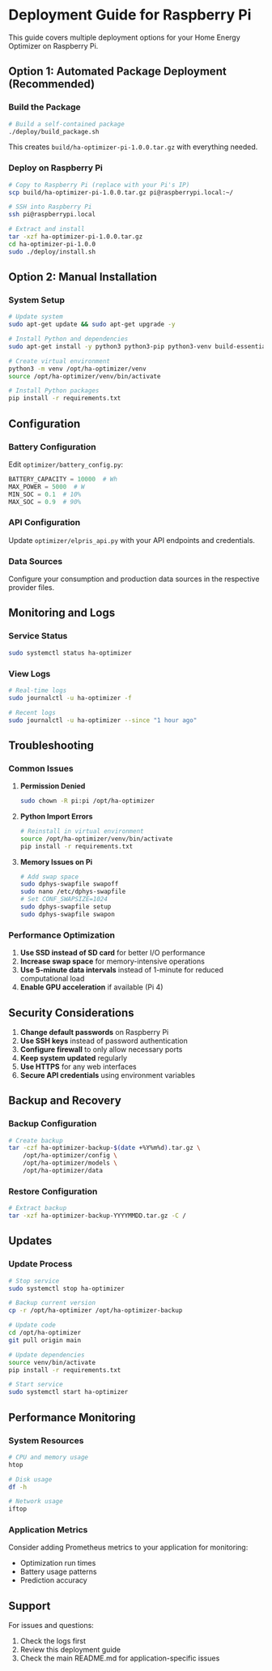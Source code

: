 # Deployment Guide for Raspberry Pi

This guide covers multiple deployment options for your Home Energy Optimizer on Raspberry Pi.

## Option 1: Automated Package Deployment (Recommended)

### Build the Package

```bash
# Build a self-contained package
./deploy/build_package.sh
```

This creates `build/ha-optimizer-pi-1.0.0.tar.gz` with everything needed.

### Deploy on Raspberry Pi

```bash
# Copy to Raspberry Pi (replace with your Pi's IP)
scp build/ha-optimizer-pi-1.0.0.tar.gz pi@raspberrypi.local:~/

# SSH into Raspberry Pi
ssh pi@raspberrypi.local

# Extract and install
tar -xzf ha-optimizer-pi-1.0.0.tar.gz
cd ha-optimizer-pi-1.0.0
sudo ./deploy/install.sh
```

## Option 2: Manual Installation

### System Setup

```bash
# Update system
sudo apt-get update && sudo apt-get upgrade -y

# Install Python and dependencies
sudo apt-get install -y python3 python3-pip python3-venv build-essential python3-dev

# Create virtual environment
python3 -m venv /opt/ha-optimizer/venv
source /opt/ha-optimizer/venv/bin/activate

# Install Python packages
pip install -r requirements.txt
```

## Configuration

### Battery Configuration

Edit `optimizer/battery_config.py`:

```python
BATTERY_CAPACITY = 10000  # Wh
MAX_POWER = 5000  # W
MIN_SOC = 0.1  # 10%
MAX_SOC = 0.9  # 90%
```

### API Configuration

Update `optimizer/elpris_api.py` with your API endpoints and credentials.

### Data Sources

Configure your consumption and production data sources in the respective provider files.

## Monitoring and Logs

### Service Status

```bash
sudo systemctl status ha-optimizer
```

### View Logs

```bash
# Real-time logs
sudo journalctl -u ha-optimizer -f

# Recent logs
sudo journalctl -u ha-optimizer --since "1 hour ago"
```

## Troubleshooting

### Common Issues

1. **Permission Denied**

   ```bash
   sudo chown -R pi:pi /opt/ha-optimizer
   ```

2. **Python Import Errors**

   ```bash
   # Reinstall in virtual environment
   source /opt/ha-optimizer/venv/bin/activate
   pip install -r requirements.txt
   ```

3. **Memory Issues on Pi**

   ```bash
   # Add swap space
   sudo dphys-swapfile swapoff
   sudo nano /etc/dphys-swapfile
   # Set CONF_SWAPSIZE=1024
   sudo dphys-swapfile setup
   sudo dphys-swapfile swapon
   ```

### Performance Optimization

1. **Use SSD instead of SD card** for better I/O performance
2. **Increase swap space** for memory-intensive operations
3. **Use 5-minute data intervals** instead of 1-minute for reduced computational load
4. **Enable GPU acceleration** if available (Pi 4)

## Security Considerations

1. **Change default passwords** on Raspberry Pi
2. **Use SSH keys** instead of password authentication
3. **Configure firewall** to only allow necessary ports
4. **Keep system updated** regularly
5. **Use HTTPS** for any web interfaces
6. **Secure API credentials** using environment variables

## Backup and Recovery

### Backup Configuration

```bash
# Create backup
tar -czf ha-optimizer-backup-$(date +%Y%m%d).tar.gz \
    /opt/ha-optimizer/config \
    /opt/ha-optimizer/models \
    /opt/ha-optimizer/data
```

### Restore Configuration

```bash
# Extract backup
tar -xzf ha-optimizer-backup-YYYYMMDD.tar.gz -C /
```

## Updates

### Update Process

```bash
# Stop service
sudo systemctl stop ha-optimizer

# Backup current version
cp -r /opt/ha-optimizer /opt/ha-optimizer-backup

# Update code
cd /opt/ha-optimizer
git pull origin main

# Update dependencies
source venv/bin/activate
pip install -r requirements.txt

# Start service
sudo systemctl start ha-optimizer
```

## Performance Monitoring

### System Resources

```bash
# CPU and memory usage
htop

# Disk usage
df -h

# Network usage
iftop
```

### Application Metrics

Consider adding Prometheus metrics to your application for monitoring:

- Optimization run times
- Battery usage patterns
- Prediction accuracy

## Support

For issues and questions:

1. Check the logs first
2. Review this deployment guide
3. Check the main README.md for application-specific issues
